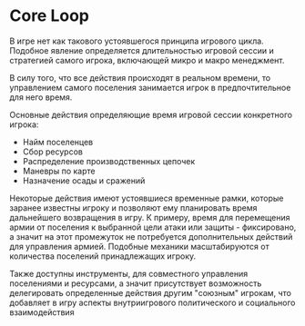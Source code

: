 # Core Loop

В игре нет как такового устоявшегося принципа игрового цикла. Подобное явление определяется длительностью игровой сессии и стратегией самого игрока, включающей микро и макро менеджмент.

В силу того, что все действия происходят в реальном времени, то управлением  самого поселения занимается игрок в предпочтительное для него время.&#x20;

Основные действия определяющие время игровой сессии конкретного игрока:

* Найм поселенцев
* Сбор ресурсов
* Распределение производственных цепочек
* Маневры по карте&#x20;
* Назначение осады и сражений

Некоторые действия имеют устоявшиеся временные рамки, которые заранее известны игроку и позволяют ему планировать время дальнейшего возвращения в игру. К примеру, время для перемещения армии от поселения к выбранной цели атаки или защиты - фиксировано, а значит на этот промежуток не потребуется дополнительных действий для управления армией. Подобные механики масштабируются от количества поселений принадлежащих игроку.



Также доступны инструменты, для совместного управления поселениями и ресурсами, а значит присутствует возможность делегировать определенные действия другим "союзным" игрокам, что добавляет в игру аспекты внутриигрового политического и социального взаимодействия



